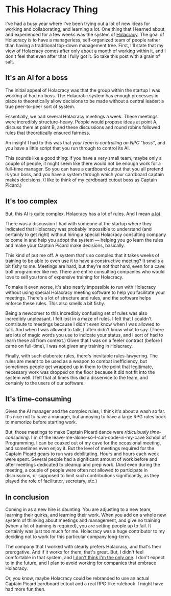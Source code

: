 # This Holacracy Thing

I've had a busy year where I've been trying out a lot of new ideas for working
and collaborating, and learning a lot.
One thing that I learned about and experienced for a few weeks was the system of [Holacracy](http://en.wikipedia.org/wiki/Holacracy).
The goal of Holacracy is to have a managerless, self-organized team of people rather than having a traditional top-down management tree.
First, I'll state that my view of Holacracy comes after only about a month of working within it, and I don't feel that even after that I fully got it. So take this post with a grain of salt.

## It's an AI for a boss

The initial appeal of Holacracy was that the group within the startup I was working at had no boss.
The Holacratic system has enough processes in place to theoretically allow decisions to be made without a central leader: a true peer-to-peer sort of system.

Essentially, we had several Holacracy meetings a week.
These meetings were incredibly structure-heavy.
People would propose ideas at point A, discuss them at point B, and these discussions and round robins followed rules that theoretically ensured fairness.

An insight I had to this was that *your team is controlling an NPC "boss"*, and you have a little script that you run through to control its AI.

This sounds like a good thing: if you have a very small team, maybe only a couple of people, it might seem like there would not be enough work for a full-time manager.
So you can have a cardboard cutout that you all pretend is your boss, and you have a system through which your cardboard captain makes decisions.
(I like to think of my cardboard cutout boss as Captain Picard.)

## It's too complex

But, this AI is quite complex.
Holacracy has a lot of rules.
And I mean [a lot](http://holacracy.org/constitution).

There was a discussion I had with someone at the startup where they indicated that Holacracy was probably impossible to understand (and certainly to get right) without hiring a special Holacracy consulting company to come in and help you adopt the system &mdash; helping you go learn the rules and make your Captain Picard make decisions, basically.

This kind of put me off.
A system that's so complex that it takes weeks of training to be able to even use it to have a constructive meeting?
It smells a bit fishy to me.
Meetings are hard, but they're not *that* hard, even for a cave troll programmer like me.
There are entire consulting companies who would love to sell you tons of expensive training for Holacracy.

To make it even worse, it's also nearly impossible to run with Holacracy without using special Holacracy meeting software to help you facilitate your meetings.
There's a lot of structure and rules, and the software helps enforce these rules.
This also smells a bit fishy.

Being a newcomer to this incredibly confusing set of rules was also incredibly unpleasant.
I felt lost in a maze of rules.
I felt that I couldn't contribute to meetings because I didn't even know when I was allowed to talk.
And when I was allowed to talk, I often didn't know what to say.
(There are lots of magic words you use to indicate your status, and I sort of had to learn these
all from context.)
Given that I was on a feeler contract (before I came on full-time), I was not given any training in Holacracy.

Finally, with such elaborate rules, there's inevitable rules-lawyering.
The rules are meant to be used as a weapon to combat inefficiency, but sometimes people get wrapped up
in them to the point that legitimate, necessary work was dropped on the floor because it did not
fit into the system well.
I felt that at times this did a disservice to the team, and certainly to the users of our software.

## It's time-consuming

Given the AI manager and the complex rules, I think it's about a wash so far.
It's nice not to have a manager, but annoying to have a large RPG rules book to memorize before starting work.

But, those meetings to make Captain Picard dance were *ridiculously time-consuming*.
I'm of the leave-me-alone-so-I-can-code-in-my-cave School of Programming.
I can be coaxed out of my cave for the occasional meeting, and sometimes even enjoy it.
But the level of meetings required for the Captain Picard gears to run was debilitating.
Hours and hours each week were spent.
Several people had a significant amount of work before and after meetings dedicated to cleanup and prep work.
(And even during the meeting, a couple of people were often not allowed to participate in discussions, or supposed to limit such contributions significantly, as they played the role of facilitator, secretary, etc.)

## In conclusion

Coming in as a new hire is daunting.
You are adjusting to a new team, learning their quirks, and learning their work.
When you add on a whole new system of thinking about meetings and management, and give no training (when a lot of training is required), you are setting people up to fail.
It certainly was just too much for me.
Holacracy was a huge contributor to my deciding not to work for this particular company long-term.

The company that I worked with clearly prefers Holacracy, and that's their prerogative.
And if it works for them, that's great.
But, I didn't feel comfortable in that system, and [I don't think I'm the only one](http://recode.net/2014/10/03/holacracy-or-hella-crazy-the-fringe-ideas-driving-the-las-vegas-downtown-project/).
I don't expect to in the future, and I plan to avoid working for companies that embrace Holacracy.

Or, you know, maybe Holacracy could be rebranded to use an actual Captain Picard cardboard cutout and a real RPG-like rulebook.
I might have had more fun then.
